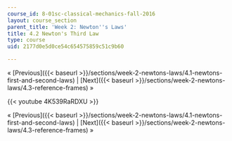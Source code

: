 ```yaml
---
course_id: 8-01sc-classical-mechanics-fall-2016
layout: course_section
parent_title: 'Week 2: Newton''s Laws'
title: 4.2 Newton's Third Law
type: course
uid: 2177d0e5d0ce54c654575859c51c9b60

---
```


« [Previous]({{< baseurl >}}/sections/week-2-newtons-laws/4.1-newtons-first-and-second-laws) | [Next]({{< baseurl >}}/sections/week-2-newtons-laws/4.3-reference-frames) »

{{< youtube 4K539RaRDXU >}}

« [Previous]({{< baseurl >}}/sections/week-2-newtons-laws/4.1-newtons-first-and-second-laws) | [Next]({{< baseurl >}}/sections/week-2-newtons-laws/4.3-reference-frames) »